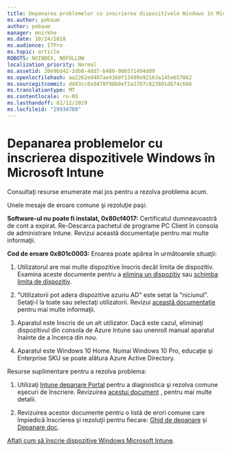 ```yaml
---
title: Depanarea problemelor cu inscrierea dispozitivele Windows în Microsoft Intune
ms.author: pebaum
author: pebaum
manager: mnirkhe
ms.date: 10/24/2018
ms.audience: ITPro
ms.topic: article
ROBOTS: NOINDEX, NOFOLLOW
localization_priority: Normal
ms.assetid: 20e9bd42-2db0-4dd7-b480-966571494dd9
ms.openlocfilehash: aa2262ed487ae4160f13490e92163a145e657862
ms.sourcegitcommit: dd43cc0a9470f98b8ef2a3787c823801d674c666
ms.translationtype: MT
ms.contentlocale: ro-RO
ms.lasthandoff: 02/12/2019
ms.locfileid: "29934788"
---
```

# <a name="troubleshoot-issues-with-enrolling-windows-devices-in-microsoft-intune"></a>Depanarea problemelor cu inscrierea dispozitivele Windows în Microsoft Intune

Consultaţi resurse enumerate mai jos pentru a rezolva problema acum. 
  
Unele mesaje de eroare comune şi rezoluţie paşi:
  
 **Software-ul nu poate fi instalat, 0x80cf4017:** Certificatul dumneavoastră de cont a expirat. Re-Descarca pachetul de programe PC Client în consola de administrare Intune. Revizui această documentaţie pentru mai multe informaţii. 
  
 **Cod de eroare 0x801c0003:** Eroarea poate apărea în următoarele situaţii: 
  
1. Utilizatorul are mai multe dispozitive înscris decât limita de dispozitiv. Examina aceste documente pentru a [elimina un dispozitiv](https://docs.microsoft.com/intune/devices-wipe) sau [schimba limita de dispozitiv](https://docs.microsoft.com/intune/enrollment-restrictions-set#set-device-limit-restrictions).
    
2. "Utilizatorii pot adera dispozitive azuriu AD" este setat la "niciunul". Setaţi-l la toate sau selectaţi utilizatorii. Revizui [această documentaţie](https://docs.microsoft.com/azure/active-directory/device-management-azure-portal#configure-device-settings) pentru mai multe informaţii. 
    
3. Aparatul este înscris de un alt utilizator. Dacă este cazul, eliminaţi dispozitivul din consola de Azure Intune sau unenroll manual aparatul înainte de a încerca din nou.
    
4. Aparatul este Windows 10 Home. Numai Windows 10 Pro, educaţie şi Enterprise SKU se poate alătura Azure Active Directory.
    
Resurse suplimentare pentru a rezolva problema:
  
1. Utilizaţi [Intune depanare Portal](https://devicemanagement.microsoft.com/#blade/Microsoft_Intune_DeviceSettings/TroubleshootBlade) pentru a diagnostica şi rezolva comune eşecuri de înscriere. Revizuirea [acestui document](https://docs.microsoft.com/intune/help-desk-operators) , pentru mai multe detalii. 
    
2. Revizuirea acestor documente pentru o listă de erori comune care împiedică înscrierea şi rezoluţii pentru fiecare: [Ghid de depanare](https://support.microsoft.com/help/4089533/troubleshooting-windows-device-enrollment-problems-in-microsoft-intune) şi [Depanare doc](https://docs.microsoft.com/intune-classic/troubleshoot/troubleshoot-device-enrollment-in-intune).
    
[Aflaţi cum să înscrie dispozitive Windows Microsoft Intune](https://docs.microsoft.com/intune/windows-enroll).
  

